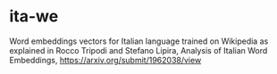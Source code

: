 # ita-we
Word embeddings vectors for Italian language trained on Wikipedia as explained in Rocco Tripodi and Stefano Lipira, Analysis of Italian Word Embeddings, https://arxiv.org/submit/1962038/view
